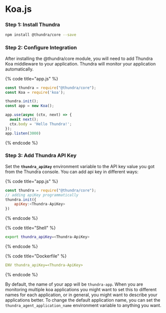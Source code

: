 # Koa.js

### Step 1: Install Thundra

```bash
npm install @thundra/core --save
```

### Step 2: Configure Integration

After installing the @thundra/core module, you will need to add Thundra Koa middleware to your application. Thundra will monitor your application automatically.

{% code title="app.js" %}
```javascript
const thundra = require("@thundra/core");
const Koa = require('koa');

thundra.init();
const app = new Koa();

app.use(async (ctx, next) => {
  await next();
  ctx.body = 'Hello Thundra!';
});
app.listen(3000)
```
{% endcode %}

### Step 3: Add Thundra API Key

Set the **`thundra_apiKey`** environment variable to the API key value you got from the Thundra console. You can add api key in different ways:

{% code title="app.js" %}
```javascript
const thundra = require("@thundra/core");
// adding apiKey programmatically 
thundra.init({
    apiKey:<Thundra-ApiKey>
})
```
{% endcode %}

{% code title="Shell" %}
```bash
export thundra_apiKey=<Thundra-ApiKey>
```
{% endcode %}

{% code title="Dockerfile" %}
```yaml
ENV thundra_apiKey=<Thundra-ApiKey>
```
{% endcode %}

By default, the name of your app will be `thundra-app`. When you are monitoring multiple koa applications you might want to set this to different names for each application, or in general, you might want to describe your applications better. To change the default application name, you can set the `thundra_agent_application_name` environment variable to anything you want.&#x20;
